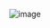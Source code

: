 
![image](https://user-images.githubusercontent.com/94218113/144088732-0e1e4f6f-70b1-4ed4-90bf-93198b4c52d4.png)

